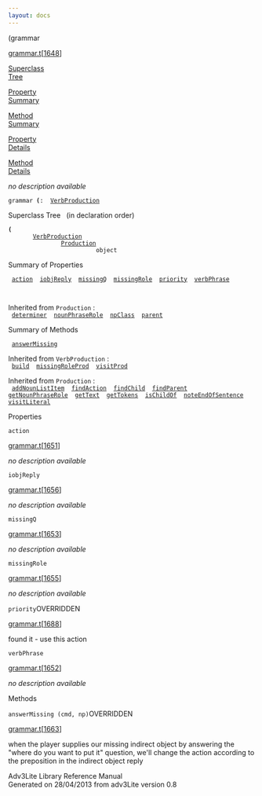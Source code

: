 ```yaml
---
layout: docs
---
```

<span class="title">(</span><span class="type">grammar</span>

[grammar.t](../file/grammar.t.html)\[[1648](../source/grammar.t.html#1648)\]

[Superclass  
Tree](#_SuperClassTree_)

[Property  
Summary](#_PropSummary_)

[Method  
Summary](#_MethodSummary_)

[Property  
Details](#_Properties_)

[Method  
Details](#_Methods_)

<div class="fdesc">

*no description available*

`grammar `**[](../object/.html)`(`**` :   `[`VerbProduction`](../object/VerbProduction.html)

</div>

<span id="_SuperClassTree_"></span>

<div class="mjhd">

<span class="hdln">Superclass Tree</span>   (in declaration order)

</div>

**`(`**  
`         `[`VerbProduction`](../object/VerbProduction.html)  
`                 `[`Production`](../object/Production.html)  
`                         object`  
<span id="_PropSummary_"></span>

<div class="mjhd">

<span class="hdln">Summary of Properties</span>  

</div>

` `[`action`](#action)`  `[`iobjReply`](#iobjReply)`  `[`missingQ`](#missingQ)`  `[`missingRole`](#missingRole)`  `[`priority`](#priority)`  `[`verbPhrase`](#verbPhrase)`  `

` `

Inherited from `Production` :  
` `[`determiner`](../object/Production.html#determiner)`  `[`nounPhraseRole`](../object/Production.html#nounPhraseRole)`  `[`npClass`](../object/Production.html#npClass)`  `[`parent`](../object/Production.html#parent)`  `

<span id="_MethodSummary_"></span>

<div class="mjhd">

<span class="hdln">Summary of Methods</span>  

</div>

` `[`answerMissing`](#answerMissing)`  `

Inherited from `VerbProduction` :  
` `[`build`](../object/VerbProduction.html#build)`  `[`missingRoleProd`](../object/VerbProduction.html#missingRoleProd)`  `[`visitProd`](../object/VerbProduction.html#visitProd)`  `

Inherited from `Production` :  
` `[`addNounListItem`](../object/Production.html#addNounListItem)`  `[`findAction`](../object/Production.html#findAction)`  `[`findChild`](../object/Production.html#findChild)`  `[`findParent`](../object/Production.html#findParent)`  `[`getNounPhraseRole`](../object/Production.html#getNounPhraseRole)`  `[`getText`](../object/Production.html#getText)`  `[`getTokens`](../object/Production.html#getTokens)`  `[`isChildOf`](../object/Production.html#isChildOf)`  `[`noteEndOfSentence`](../object/Production.html#noteEndOfSentence)`  `[`visitLiteral`](../object/Production.html#visitLiteral)`  `

<span id="_Properties_"></span>

<div class="mjhd">

<span class="hdln">Properties</span>  

</div>

<span id="action"></span>

`action`

[grammar.t](../file/grammar.t.html)\[[1651](../source/grammar.t.html#1651)\]

<div class="desc">

*no description available*

</div>

<span id="iobjReply"></span>

`iobjReply`

[grammar.t](../file/grammar.t.html)\[[1656](../source/grammar.t.html#1656)\]

<div class="desc">

*no description available*

</div>

<span id="missingQ"></span>

`missingQ`

[grammar.t](../file/grammar.t.html)\[[1653](../source/grammar.t.html#1653)\]

<div class="desc">

*no description available*

</div>

<span id="missingRole"></span>

`missingRole`

[grammar.t](../file/grammar.t.html)\[[1655](../source/grammar.t.html#1655)\]

<div class="desc">

*no description available*

</div>

<span id="priority"></span>

`priority`<span class="rem">OVERRIDDEN</span>

[grammar.t](../file/grammar.t.html)\[[1688](../source/grammar.t.html#1688)\]

<div class="desc">

found it - use this action

</div>

<span id="verbPhrase"></span>

`verbPhrase`

[grammar.t](../file/grammar.t.html)\[[1652](../source/grammar.t.html#1652)\]

<div class="desc">

*no description available*

</div>

<span id="_Methods_"></span>

<div class="mjhd">

<span class="hdln">Methods</span>  

</div>

<span id="answerMissing"></span>

`answerMissing (cmd, np)`<span class="rem">OVERRIDDEN</span>

[grammar.t](../file/grammar.t.html)\[[1663](../source/grammar.t.html#1663)\]

<div class="desc">

when the player supplies our missing indirect object by answering the
"where do you want to put it" question, we'll change the action
according to the preposition in the indirect object reply

</div>

<div class="ftr">

Adv3Lite Library Reference Manual  
Generated on 28/04/2013 from adv3Lite version 0.8

</div>
